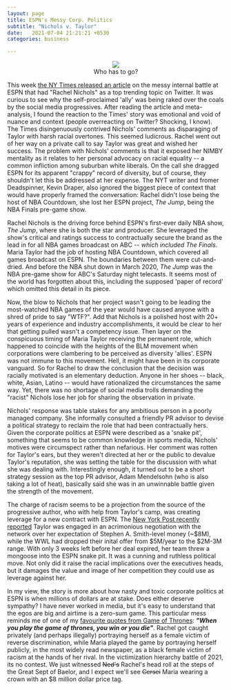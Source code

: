 ```yaml
---
layout: page
title: ESPN's Messy Corp. Politics
subtitle: "Nichols v. Taylor"
date:   2021-07-04 21:21:21 +0530
categories: business

---
```

<center><img src="https://www.thewrap.com/wp-content/uploads/2021/07/Rachel-Nichols-Maria-Taylor-ESPN.jpg" ></center>
<center>Who has to go?</center>

This week [the NY Times released an article](https://www.nytimes.com/2021/07/04/sports/basketball/espn-rachel-nichols-maria-taylor.html) on the messy internal battle at ESPN that had "Rachel Nichols" as a top trending topic on Twitter. It was curious to see why the self-proclaimed 'ally' was being raked over the coals by the social media progressives. After reading the article and meta-analysis, I found the reaction to the Times' story was emotional and void of nuance and context (people overreacting on Twitter? Shocking, I know). The Times disingenuously contrived Nichols' comments as disparaging of Taylor with harsh racial overtones. This seemed ludicrous. Rachel went out of her way on a private call to say Taylor was great and wished her success. The problem with Nichols' comments is that it exposed her NIMBY mentality as it relates to her personal advocacy on racial equality -- a common infliction among suburban white liberals. On the call she dragged ESPN for its apparent "crappy" record of diversity, but of course, they shouldn't let this be addressed at her expense.
The NYT writer and fromer Deadspinner, Kevin Draper, also ignored the biggest piece of context that would have properly framed the conversation: Rachel didn't lose being the host of NBA Countdown, she lost her ESPN project, *The Jump*, being the NBA Finals pre-game show.

Rachel Nichols is the driving force behind ESPN's first-ever daily NBA show, *The Jump*, where she is both the star and producer. She leveraged the show's critical and ratings success to contractually secure the brand as the lead in for all NBA games broadcast on ABC -- *which included The Finals*. Maria Taylor had the job of hosting NBA Countdown, which covered all games broadcast on ESPN. The boundaries between them were cut-and-dried. And before the NBA shut down in March 2020, *The Jump* was the NBA pre-game show for ABC's Saturday night telecasts. It seems most of the world has forgotten about this, including the supposed 'paper of record' which omitted this detail in its piece.

Now, the blow to Nichols that her project wasn't going to be leading the most-watched NBA games of the year would have caused anyone with a shred of pride to say "WTF?". Add that Nichols is a polished host with 20+ years of experience and industry accomplishments, it would be clear to her that getting pulled wasn't a competency issue. Then layer on the conspicuous timing of Maria Taylor receiving the permanent role, which happened to coincide with the heights of the BLM movement when corporations were clambering to be perceived as diversity 'allies'. ESPN was not immune to this movement. Hell, it might have been in its corporate vanguard. So for Rachel to draw the conclusion that the decision was racially motivated is an elementary deduction. Anyone in her shoes -- black, white, Asian, Latino -- would have rationalized the circumstances the same way. Yet, there was no shortage of social media trolls demanding the "racist" Nichols lose her job for sharing the observation in private.

Nichols' response was table stakes for any ambitious person in a poorly managed company. She informally consulted a friendly PR advisor to devise a political strategy to reclaim the role that had been contractually hers. Given the corporate politics at ESPN were described as a 'snake pit', something that seems to be common knowledge in sports media, Nichols' motives were circumspect rather than nefarious. Her comment was rotten for Taylor's ears, but they weren't directed at her or the public to devalue Taylor's reputation, she was setting the table for the discussion with what she was dealing with. Interestingly enough, it turned out to be a short strategy session as the top PR advisor, Adam Mendelsohn (who is also taking a lot of heat), basically said she was in an unwinnable battle given the strength of the movement.


The charge of racism seems to be a projection from the source of the progressive author, who with help from Taylor's camp, was creating leverage for a new contract with ESPN. 
The [New York Post recently reported](https://nypost.com/2021/06/30/maria-taylor-espn-face-divorce-after-near-5-million-offer/) Taylor was engaged in an acrimonious negotiation with the network over her expectation of Stephen A. Smith-level money (~$8M), 
while the WWL had dropped their inital offer from $5M/year to the $2M-3M range. With only 3 weeks left before her deal expired, her team threw a mongoose into the ESPN snake pit. It was a cunning and ruthless political move. Not only did it raise the racial implications over the executives heads, but it damages
the value and image of her competition they could use as leverage against her. 

In my view, the story is more about how nasty and toxic corporate politics at ESPN is when millions of dollars are at stake. Does either deserve sympathy? I have never worked in media, but it's easy to understand that the egos are big and airtime is a zero-sum game. This particular mess reminds me of one of my [favourite quotes from Game of Thrones](https://www.youtube.com/watch?v=FOvKSrwSl00): **_"When you play the game of thrones, you win or you die"_**. Rachel got caught privately (and perhaps illegally) portraying herself as a female victim of reverse discrimination, while Maria played the game by portraying herself publicly, in the most widely read newspaper, as a black female victim of racism at the hands of her rival. In the victimization hierarchy battle of 2021, its no contest. We just witnessed ~~Ned's~~ Rachel's head roll at the steps of the Great Sept of Baelor, and I expect we'll see ~~Cersei~~ Maria wearing a crown with an $8 million dollar price tag. 

